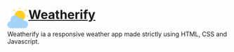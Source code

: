 # <a href="url"><img src="/assets/favicon-32x32.png" align="left" height="48" width="48" ></a> [Weatherify](https://app-weatherify.netlify.app/)

Weatherify ia a responsive weather app made strictly using HTML, CSS and Javascript.
